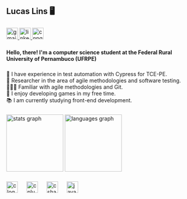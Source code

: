 <h2 align="left">Lucas Lins 🖥️</h2>

###

<div align="left">
  <a href="mailto:lucaslins.link@gmail.com" target="_blank">
    <img src="https://img.shields.io/static/v1?message=Gmail&logo=gmail&label=&color=D14836&logoColor=white&labelColor=&style=for-the-badge" height="30" alt="gmail logo" />
  </a>
  <a href="https://www.linkedin.com/in/lucas-linspereira/" target="_blank">
    <img src="https://img.shields.io/static/v1?message=LinkedIn&logo=linkedin&label=&color=0077B5&logoColor=white&labelColor=&style=for-the-badge" height="30" alt="linkedin logo" />
  </a>
  <a href="http://lattes.cnpq.br/2826527629990948" target="_blank">
    <img src="https://img.shields.io/badge/-CNPq%20Lattes-green?style=flat-square&labelColor=green&color=green" height="30" alt="cnpq logo" />
  </a>
</div>

###

<h4 align="left">Hello, there! I'm a computer science student at the Federal Rural University of Pernambuco (UFRPE)</h4>

###

<p align="left">🤖 I have experience in test automation with Cypress for TCE-PE.<br>🔎 Researcher in the area of agile methodologies and software testing.<br>👨🏻‍💻 Familiar with agile methodologies and Git.<br>👾 I enjoy developing games in my free time.<br>📚 I am currently studying front-end development.</p>

###

<div align="left">
  <img src="https://github-readme-stats.vercel.app/api?username=lucas-lins&hide_title=true&hide_rank=true&show_icons=true&include_all_commits=true&count_private=true&disable_animations=false&theme=dracula&locale=en&hide_border=false" height="150" alt="stats graph"  />
  <img src="https://github-readme-stats.vercel.app/api/top-langs?username=lucas-lins&locale=en&hide_title=false&layout=compact&card_width=320&langs_count=10&theme=dracula&hide_border=false" height="150" alt="languages graph"  />
</div>

###

<div align="left">
  <img src="https://cdn.jsdelivr.net/gh/devicons/devicon/icons/c/c-original.svg" height="30" alt="c logo"  />
  <img width="15" />
  <img src="https://cdn.jsdelivr.net/gh/devicons/devicon/icons/cplusplus/cplusplus-original.svg" height="30" alt="cplusplus logo"  />
  <img width="15" />
  <img src="https://cdn.jsdelivr.net/gh/devicons/devicon/icons/csharp/csharp-original.svg" height="30" alt="csharp logo"  />
  <img width="15" />
  <img src="https://cdn.jsdelivr.net/gh/devicons/devicon/icons/javascript/javascript-original.svg" height="30" alt="javascript logo"  />
</div>

###

###
